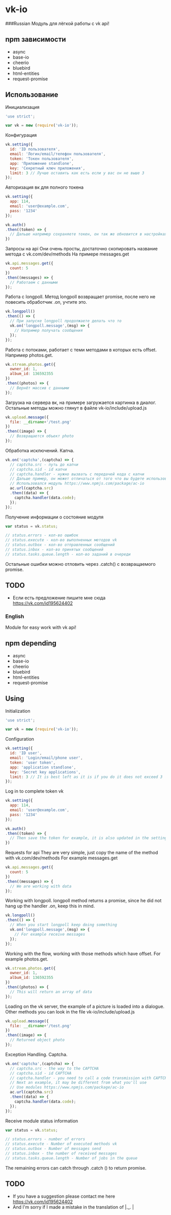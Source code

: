# vk-io
###Russian
Модуль для лёгкой работы с vk api!

## npm зависимости
* async
* base-io
* cheerio
* bluebird
* html-entities
* request-promise

## Использование
Инициализация
```javascript
'use strict';

var vk = new (require('vk-io'));
```
Конфигурация
```javascript
vk.setting({
  id: 'ID пользователя',
  email: 'Логин/email/телефон пользователя',
  token: 'Токен пользователя',
  app: 'Приложение standlone',
  key: 'Секретный ключ приложения',
  limit: 3 // Лучше оставить как есть если у вас он не выше 3
});
```
Авторизация вк для полного токена
```javascript
vk.setting({
  app: 114,
  email: 'user@example.com',
  pass: '1234'
});

vk.auth()
.then((token) => {
  // Дальше например сохраняете токен, он так же обновится в настройках
})
```
Запросы на api
Они очень просты, достаточно скопировать название метода с vk.com/dev/methods
На примере messages.get
```javascript
vk.api.messages.get({
  count: 5
})
.then((messages) => {
  // Работаем с данными
});
```
Работа с longpoll.
Метод longpoll возвращает promise, после него не повесить обработчик .on, учтите это.
```javascript
vk.longpoll()
.then(() => {
  // При запуске longpoll продолжаете делать что то
  vk.on('longpoll.message',(msg) => {
    // Например получать сообщения
  });
});
```
Работа с потоками, работает с теми методами в которых есть offset. Например photos.get.
```javascript
vk.stream.photos.get({
  owner_id: 1,
  album_id: 136592355
})
.then((photos) => {
  // Вернёт массив с данными
});
```
Загрузка на сервера вк, на примере загружается картинка в диалог.
Остальные методы можно глянут в файле vk-io/include/upload.js
```javascript
vk.upload.message({
  file: __dirname+'/test.png'
})
.then((image) => {
  // Возвращается объект photo
});
```
Обработка исключений. Капча.
```javascript
vk.on('captcha',(captcha) => {
  // captcha.src - путь до капчи
  // captcha.sid - id капчи
  // captcha.handler - нужно вызвать с передачей кода с капчи
  // Дальше пример, он может отличаться от того что вы будете использовать
  // Использовался модуль https://www.npmjs.com/package/ac-io
  ac.url(captcha.src)
  .then((data) => {
  	captcha.handler(data.code);
  });
});
```
Получение информации о состояние модуля
```javascript
var status = vk.status;

// status.errors - кол-во ошибок
// status.execute - кол-во выполненных методов vk
// status.outbox - кол-во отправленных сообщений
// status.inbox - кол-во принятых сообщений
// status.tasks.queue.length - кол-во заданий в очереди
```
Остальные ошибки можно отловить через .catch() с возвращаемого promise.
## TODO
* Если есть предложение пишите мне сюда https://vk.com/id195624402

### English
Module for easy work with vk api!

## npm depending
* async
* base-io
* cheerio
* bluebird
* html-entities
* request-promise

## Using
Initialization
```javascript
'use strict';

var vk = new (require('vk-io'));
```
Configuration
```javascript
vk.setting({
  id: 'ID user',
  email: 'Login/email/phone user',
  token: 'user token',
  app: 'application standlone',
  key: 'Secret key applications',
  limit: 3 // It is best left as it is if you do it does not exceed 3
});
```
Log in to complete token vk
```javascript
vk.setting({
  app: 114,
  email: 'user@example.com',
  pass: '1234'
});

vk.auth()
.then((token) => {
  // Then save the token for example, it is also updated in the settings
})
```
Requests for api
They are very simple, just copy the name of the method with vk.com/dev/methods
For example messages.get
```javascript
vk.api.messages.get({
  count: 5
})
.then((messages) => {
  // We are working with data
});
```
Working with longpoll.
longpoll method returns a promise, since he did not hang up the handler .on, keep this in mind.
```javascript
vk.longpoll()
.then(() => {
  // When you start longpoll keep doing something
  vk.on('longpoll.message',(msg) => {
    // For example receive messages
  });
});
```
Working with the flow, working with those methods which have offset. For example photos.get.
```javascript
vk.stream.photos.get({
  owner_id: 1,
  album_id: 136592355
})
.then((photos) => {
  // This will return an array of data
});
```
Loading on the vk server, the example of a picture is loaded into a dialogue.
Other methods you can look in the file vk-io/include/upload.js
```javascript
vk.upload.message({
  file: __dirname+'/test.png'
})
.then((image) => {
  // Returned object photo
});
```
Exception Handling. Captcha.
```javascript
vk.on('captcha',(captcha) => {
  // captcha.src - the way to the CAPTCHA
  // captcha.sid - id CAPTCHA
  // captcha.handler - you need to call a code transmission with CAPTCHA
  // Next an example, it may be different from what you'll use
  // Use modules https://www.npmjs.com/package/ac-io
  ac.url(captcha.src)
  .then((data) => {
  	captcha.handler(data.code);
  });
});
```
Receive module status information
```javascript
var status = vk.status;

// status.errors - number of errors
// status.execute - Number of executed methods vk
// status.outbox - Number of messages send
// status.inbox - the number of received messages
// status.tasks.queue.length - Number of jobs in the queue
```
The remaining errors can catch through .catch () to return promise.
## TODO
* If you have a suggestion please contact me here https://vk.com/id195624402
* And I'm sorry if I made a mistake in the translation of |._. |

